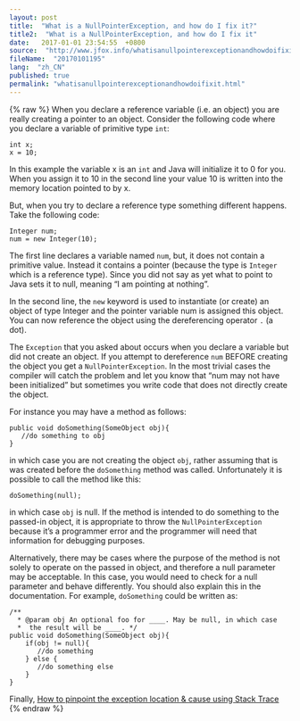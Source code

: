 ```yaml
---
layout: post
title:  "What is a NullPointerException, and how do I fix it?"
title2:  "What is a NullPointerException, and how do I fix it"
date:   2017-01-01 23:54:55  +0800
source:  "http://www.jfox.info/whatisanullpointerexceptionandhowdoifixit.html"
fileName:  "20170101195"
lang:  "zh_CN"
published: true
permalink: "whatisanullpointerexceptionandhowdoifixit.html"
---
```

{% raw %}
When you declare a reference variable (i.e. an object) you are really creating a pointer to an object. Consider the following code where you declare a variable of primitive type `int`:

    int x;
    x = 10;
    

In this example the variable x is an `int` and Java will initialize it to 0 for you. When you assign it to 10 in the second line your value 10 is written into the memory location pointed to by x.

But, when you try to declare a reference type something different happens. Take the following code:

    Integer num;
    num = new Integer(10);
    

The first line declares a variable named `num`, but, it does not contain a primitive value. Instead it contains a pointer (because the type is `Integer` which is a reference type). Since you did not say as yet what to point to Java sets it to null, meaning “I am pointing at nothing”.

In the second line, the `new` keyword is used to instantiate (or create) an object of type Integer and the pointer variable num is assigned this object. You can now reference the object using the dereferencing operator `.` (a dot). 

The `Exception` that you asked about occurs when you declare a variable but did not create an object. If you attempt to dereference `num` BEFORE creating the object you get a `NullPointerException`. In the most trivial cases the compiler will catch the problem and let you know that “num may not have been initialized” but sometimes you write code that does not directly create the object.

For instance you may have a method as follows:

    public void doSomething(SomeObject obj){
       //do something to obj
    }
    

in which case you are not creating the object `obj`, rather assuming that is was created before the `doSomething` method was called. Unfortunately it is possible to call the method like this:

    doSomething(null);
    

in which case `obj` is null. If the method is intended to do something to the passed-in object, it is appropriate to throw the `NullPointerException` because it’s a programmer error and the programmer will need that information for debugging purposes.

Alternatively, there may be cases where the purpose of the method is not solely to operate on the passed in object, and therefore a null parameter may be acceptable. In this case, you would need to check for a null parameter and behave differently. You should also explain this in the documentation. For example, `doSomething` could be written as:

    /**
      * @param obj An optional foo for ____. May be null, in which case 
      *  the result will be ____. */
    public void doSomething(SomeObject obj){
        if(obj != null){
           //do something
        } else {
           //do something else
        }
    }
    

Finally, [How to pinpoint the exception location & cause using Stack Trace](http://www.jfox.info/go.php?url=https://stackoverflow.com/q/3988788/2775450)
{% endraw %}
